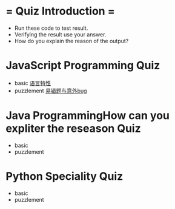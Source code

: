 # = Quiz Introduction =

* Run these code to test result.
* Verifying the result use your answer.
* How do you explain the reason of the output?

# JavaScript Programming Quiz
  - basic [语言特性](./javascript/quiz.md)
  - puzzlement [易错题与意外bug](./javascript/js-quiz.md) 

# Java ProgrammingHow can you expliter the reseason Quiz
  - basic
  - puzzlement

# Python Speciality Quiz
  - basic
  - puzzlement
